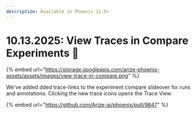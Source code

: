 ```yaml
---
description: Available in Phoenix 12.5+
---
```


# 10.13.2025: View Traces in Compare Experiments 🧪

{% embed url="https://storage.googleapis.com/arize-phoenix-assets/assets/images/view-trace-in-compare.png" %}

We've added dded trace-links to the experiment compare slideover for runs and annotations. Clicking the new trace icons opens the Trace View.

{% embed url="https://github.com/Arize-ai/phoenix/pull/9847" %}
